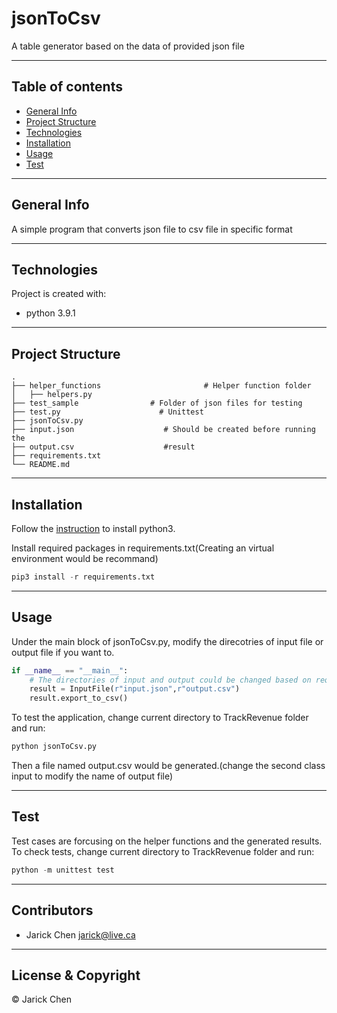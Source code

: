 # jsonToCsv
A table generator based on the data of provided json file 

---
## Table of contents
* [General Info](#general-info)
* [Project Structure](#project-structure)
* [Technologies](#technologies)
* [Installation](#installation)
* [Usage](#usage)
* [Test](#test)

--- 
## General Info
A simple program that converts json file to csv file in specific format

---
## Technologies
Project is created with:
* python 3.9.1

---
## Project Structure
    .
    ├── helper_functions                       # Helper function folder
    │   ├── helpers.py  
    ├── test_sample                # Folder of json files for testing
    ├── test.py                      # Unittest  
    ├── jsonToCsv.py
    ├── input.json                    # Should be created before running the 
    ├── output.csv                    #result
    ├── requirements.txt
    └── README.md

---
## Installation

Follow the [instruction](https://wiki.python.org/moin/BeginnersGuide/Download) to install python3.  

Install required packages in requirements.txt(Creating an virtual environment would be recommand)

```python
pip3 install -r requirements.txt
```  

---
## Usage
Under the main block of jsonToCsv.py, modify the direcotries of input file or output file if you want to.

```python
if __name__ == "__main__": 
    # The directories of input and output could be changed based on requirements
    result = InputFile(r"input.json",r"output.csv")
    result.export_to_csv()
```  
To test the application, change current directory to TrackRevenue folder and run: 

```python
python jsonToCsv.py
```  
Then a file named output.csv would be generated.(change the second class input to modify the name of output file)

---
## Test
Test cases are forcusing on the helper functions and the generated results.
To check tests, change current directory to TrackRevenue folder and run:    

```python
python -m unittest test
``` 
---

##  Contributors
- Jarick Chen <jarick@live.ca>
---
## License & Copyright
&copy; Jarick Chen
